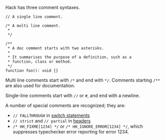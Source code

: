 Hack has three comment syntaxes.

```show-comment-styles.hack no-auto-output
// A single line comment.

/* A multi line comment.
 *
 */

/**
 * A doc comment starts with two asterisks.
 *
 * It summarises the purpose of a definition, such as a
 * function, class or method.
 */
function foo(): void {}
```

Multi line comments start with `/*` and end with `*/`. Comments
starting `/**` are also used for documentation.

Single-line comments start with `//` or `#`, and end with a newline.

A number of special comments are recognized; they are:

* `// FALLTHROUGH` in [switch statements](../statements/switch.md)
* `// strict` and `// partial` in [headers](program-structure.md)
* `/* HH_FIXME[1234] */` or `/* HH_IGNORE_ERROR[1234] */`, which
  suppresses typechecker error reporting for error 1234.
